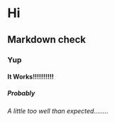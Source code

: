 # Hi 
## Markdown check
### Yup 
#### It Works!!!!!!!!!!
##### Probably
###### A little too well than expected........
